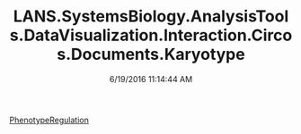 ﻿---
title: LANS.SystemsBiology.AnalysisTools.DataVisualization.Interaction.Circos.Documents.Karyotype
date: 6/19/2016 11:14:44 AM
---

[PhenotypeRegulation](T-LANS.SystemsBiology.AnalysisTools.DataVisualization.Interaction.Circos.Documents.Karyotype.PhenotypeRegulation.html)
